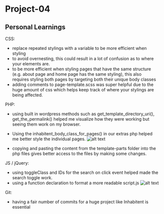 # Project-04

## Personal Learnings

CSS: 
- replace repeated stylings with a variable to be more efficient when styling 
- to avoid overnesting, this could result in a lot of confusion as to where your elements are.
- to be more efficient when styling pages that have the same structure (e.g. about page and home page has the same styling), this also requires styling both pages by targeting both their unique body classes
- adding comments to page-template.scss was super helpful due to the huge amount of css which helps keep track of where your stylings are being affected.

PHP:
- using built in wordpress methods such as get_template_directory_uri(), get_the_permalink() helped me visualize how they were working but seeing them work on my browser.
- Using the inhabitent_body_class_for_pages() in our extras php helped me better style the individual pages.
![alt text](screenshots/body-class-function.png)

- copying and pasting the content from the template-parts folder into the php files gives better access to the files by making some changes.

JS / jQuery:
- using toggleClass and IDs for the search on click event helped made the search toggle work. 
- using a function declaration to format a more readable script.js
![alt text](screenshots/function-declaration.png)

Git: 
- having a fair number of commits for a huge project like Inhabitent is essential


